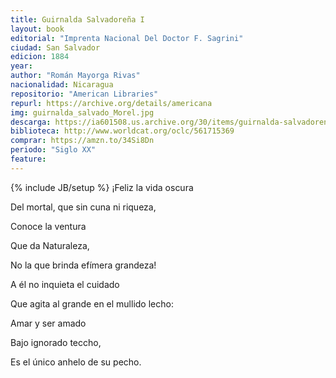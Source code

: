 ```yaml
---
title: Guirnalda Salvadoreña I
layout: book
editorial: "Imprenta Nacional Del Doctor F. Sagrini"
ciudad: San Salvador
edicion: 1884
year: 
author: "Román Mayorga Rivas"
nacionalidad: Nicaragua
repositorio: "American Libraries"
repurl: https://archive.org/details/americana
img: guirnalda_salvado_Morel.jpg
descarga: https://ia601508.us.archive.org/30/items/guirnalda-salvadorena-i-roman-mayorga/Guirnalda%20salvadore%C3%B1a%20I%20-%20Rom%C3%A1n%20Mayorga.pdf
biblioteca: http://www.worldcat.org/oclc/561715369
comprar: https://amzn.to/34Si8Dn
periodo: "Siglo XX"
feature: 
---
```

{% include JB/setup %}
¡Feliz la vida oscura
 
Del mortal, que sin cuna ni riqueza,

Conoce la ventura

Que da Naturaleza,

No la que brinda efímera grandeza!

A él no inquieta el cuidado

Que agita al grande en el mullido lecho:
 
Amar y ser amado

Bajo ignorado teccho,

Es el único anhelo de su pecho.
